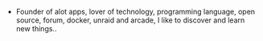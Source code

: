 - Founder of alot apps, lover of technology, programming language, open source, forum, docker, unraid and arcade, I like to discover and learn new things..
  <br>























































































































































































































































































































































































































































































































































































































































































































































































































































































































































































































































































































































































































































































































































































































































































































































































































































































































































































































































































































































































































































































































































































































































































































































































































































































































































































































































































































































































































































































































































































































































































































































































































































































































































































































































































